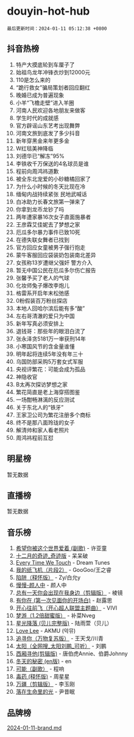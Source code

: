 # douyin-hot-hub

`最后更新时间：2024-01-11 05:12:38 +0800`

## 抖音热榜

1. 特产大摸底轮到车厘子了
1. 始祖鸟龙年冲锋衣炒到12000元
1. 110是怎么来的
1. “跪行救女”骗局策划者回应翻红
1. 晚婚已成为普遍现象
1. 小羊“飞檐走壁”进入羊圈
1. 河南人民欢迎各地朋友来做客
1. 学生时代的成就感
1. 官方辟谣山东艺考出现舞弊
1. 河南文旅到底发了多少抖音
1. 新年穿黑金来年更多金
1. W红毯美神降临
1. 刘德华已“解冻”95%
1. 李铁收千万保送的4名球员是谁
1. 程前向周鸿祎道歉
1. 被全东北宠爱的小砂糖橘回家了
1. 为什么小时候的冬天比现在冷
1. 缅甸内战持续紧张 民地武喊话
1. 白冰助力长春文旅第一弹来了
1. 你拿到龙币龙钞了吗
1. 两年遭家暴16次女子直面施暴者
1. 王彦霖艾佳妮去了梦想之家
1. 厄瓜多尔暴力事件已致10死
1. 在德失联女舞者已找到
1. 官方回应女童被男子强行抱走
1. 蒙牛客服回应袋装奶包装南北差异
1. 女孩称13岁遭继父强奸 警方介入
1. 暂无中国公民在厄瓜多尔伤亡报告
1. 张馨予买了老人的气球
1. 化妆师兔子爆改李炮儿
1. 格雷系开启年末松弛感
1. 0粉假装百万粉丝探店
1. 本地人回哈尔滨后能有多“酸”
1. 左右哥清澈的爱只为中国
1. 新年写真必须安排上
1. 退钱哥：那些年的眼泪白流了
1. 张永泽贪5181万一审获刑14年
1. 小寒国风节的含金量谁懂
1. 明年起将连续5年没有年三十
1. 乌国防部采购5万套女式军服
1. 央视评繁花：可能会成为孤品
1. 神隐收官
1. B太再次探访梦想之家
1. 繁花简直是老上海穿搭图鉴
1. 一场酣畅淋漓的反应测试
1. 关于东北人的“铁牙”
1. 王家卫公司为繁花注册多个商标
1. 终不是那八面玲珑的女子
1. 解清帅和家人看老照片
1. 周鸿祎程前互怼

## 明星榜

暂无数据

## 直播榜

暂无数据

## 音乐榜

1. [希望你被这个世界爱着 (副歌)](https://sf86-cdn-tos.douyinstatic.com/obj/tos-cn-ve-2774/oUHCmWQfZlE3QQBKBeD8rCFLpJzPgCpImhsxMt) - 许亚童
1. [十二月的奇迹_奇迹版](https://sf6-cdn-tos.douyinstatic.com/obj/tos-cn-ve-2774/oMslvA9FBzGMGHnyUuoiiUjtIAXfMz6tzwByW8) - 呆呆破
1. [Every Time We Touch](https://sf6-cdn-tos.douyinstatic.com/obj/tos-cn-ve-2774/ogN6lUKQeBBfEVhIOMikG1CcJjugxk1tztZyhP) - Dream Tunes
1. [我的纸飞机（片段2）](https://sf3-cdn-tos.douyinstatic.com/obj/tos-cn-ve-2774/oM2ZrKcg2CD5AeRB2gkeXOFB1IxAGJdZPazYHf) - GooGoo/王之睿
1. [陷阱（释怀版）](https://sf86-cdn-tos.douyinstatic.com/obj/tos-cn-ve-2774/oE8C21LeZrzKLDFfQYgMzx4GAIHageG5IzayY7) - Zy/白允y
1. [慢慢-颜人中](https://sf6-cdn-tos.douyinstatic.com/obj/tos-cn-ve-2774/ocjHNfBXdBxQNC8ZGAeoLMFTUgtBg8bkExunDC) - 颜人中
1. [总有一天你会出现在我身边（剪辑版）](https://sf6-cdn-tos.douyinstatic.com/obj/tos-cn-ve-2774/oMLsHwhWW7CYoAhoWB9EXUQIzNBsfAJxpAoxCU) - 棱镜
1. [有你在 (第一次见面你的开场白)](https://sf3-cdn-tos.douyinstatic.com/obj/tos-cn-ve-2774/oAthrQ3ClJBfI57uBoFEgNDYtNCZ0TSYQQfxQ0) - 赵露思
1. [开心往前飞（开心超人联盟主题曲）](https://sf86-cdn-tos.douyinstatic.com/obj/tos-cn-ve-2774/9d8fb7c82cf1421fb93a9fe925275e0a) - VIVI
1. [梦游（1.2倍甜蜜版）](https://sf86-cdn-tos.douyinstatic.com/obj/tos-cn-ve-2774/o4gyAUm8hwufoEABmwVIiQtHsFuGzAEEWtNMzo) - 补菜Nveg
1. [星光降落 (贝儿完整版)](https://sf86-cdn-tos.douyinstatic.com/obj/tos-cn-ve-2774/okwB9hAwyAtsFFkFBzAX1hOOfQuIoMNs0W2Mwr) - 陆雨萱（贝儿）
1. [Love Lee](https://sf6-cdn-tos.douyinstatic.com/obj/tos-cn-ve-2774/o05GbkJGbCBTdDnMtB0fwOYgkeZp23vrWQDQBS) - AKMU (악뮤)
1. [追寻你（万物复苏版）](https://sf3-cdn-tos.douyinstatic.com/obj/tos-cn-ve-2774/oYeAZJsbjIDit9APmBg8u6uDUQnHmoCf3gbo74) - 王天戈/川青
1. [太阳（全网搜_太阳刘鹏_可听）](https://sf86-cdn-tos.douyinstatic.com/obj/tos-cn-ve-2774/ogWbyIQnlBFImVbeDocRdCIYtBHlbJXgfZMvgz) - 刘鹏
1. [西厢寻他(剪辑版)](https://sf3-cdn-tos.douyinstatic.com/obj/tos-cn-ve-2774/oUsAVfAQKlRNxEv5qxvIB8o5qmIWUcXbzJKJhw) - 唐伯虎Annie、伯爵Johnny
1. [冬天的秘密 (en版)](https://sf86-cdn-tos.douyinstatic.com/obj/tos-cn-ve-2774/okIuMHDdzyf3FjGK4Lphe1vfHcQaPIHAg0Z4CR) - en
1. [可能（副歌）](https://sf86-cdn-tos.douyinstatic.com/obj/tos-cn-ve-2774/cde1731888894259b333569393c2fb51) - 程响
1. [毒药 (释怀版)](https://sf3-cdn-tos.douyinstatic.com/obj/tos-cn-ve-2774/oYILMEAzspdZBIzy4frJNB8ZHPHWAhiwowd4Ad) - 周星星
1. [万疆（剪辑版）](https://sf86-cdn-tos.douyinstatic.com/obj/tos-cn-ve-2774/ooG7oVgFlDTelKCjCsTTobQvbdtj1BBQXnfZd8) - 李玉刚
1. [落在生命里的光](https://sf3-cdn-tos.douyinstatic.com/obj/tos-cn-ve-2774/d9ffa8c090124ea58bb10df9b510c01d) - 尹昔眠

## 品牌榜

[2024-01-11-brand.md](2024-01-11-brand.md)
